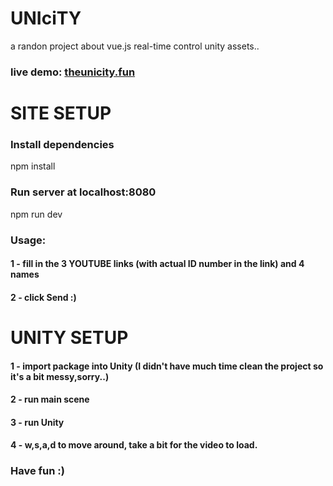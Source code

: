 # UNIciTY
a randon project about vue.js real-time control unity assets..
### live demo: [theunicity.fun](http://theunicity.fun)

# SITE SETUP
### Install dependencies
npm install

### Run server at localhost:8080
npm run dev

### Usage: 
#### 1 - fill in the 3 YOUTUBE links (with actual ID number in the link) and 4 names 
#### 2 - click Send :)

# UNITY SETUP
#### 1 - import package into Unity (I didn't have much time clean the project so it's a bit messy,sorry..)
#### 2 - run main scene
#### 3 - run Unity 
#### 4 - w,s,a,d to move around, take a bit for the video to load.

### Have fun :) 





